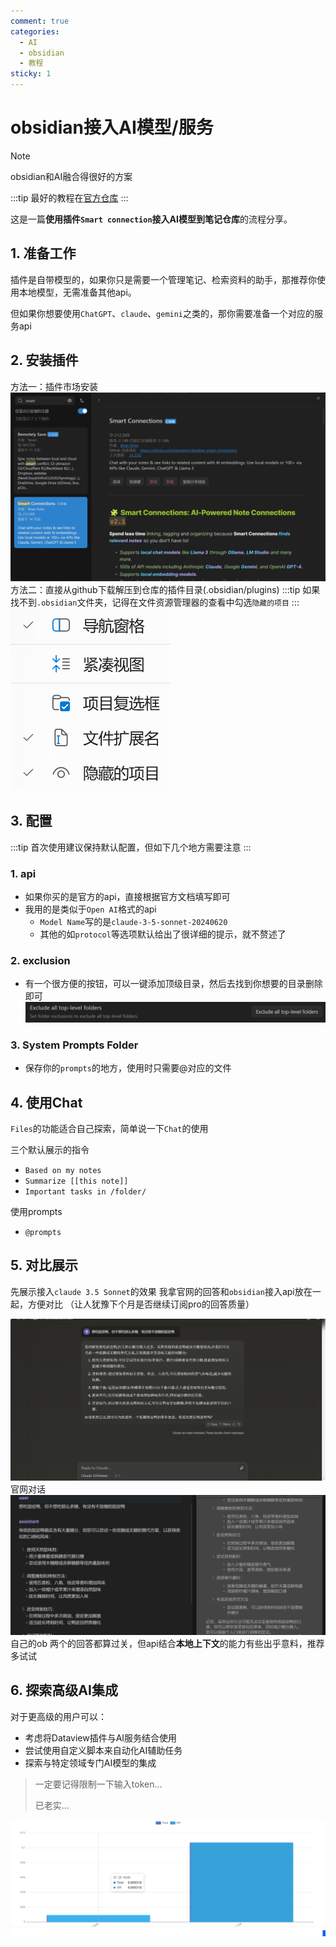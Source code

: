 ```yaml
---
comment: true
categories:
  - AI
  - obsidian
  - 教程
sticky: 1
---
```

# obsidian接入AI模型/服务
>[!note]
>obsidian和AI融合得很好的方案

:::tip
最好的教程在[官方仓库](https://github.com/brianpetro/obsidian-smart-connections)
:::

这是一篇**使用插件`Smart connection`接入AI模型到笔记仓库**的流程分享。

## 1. 准备工作
插件是自带模型的，如果你只是需要一个管理笔记、检索资料的助手，那推荐你使用本地模型，无需准备其他api。

但如果你想要使用`ChatGPT`、`claude`、`gemini`之类的，那你需要准备一个对应的服务api
## 2. 安装插件
方法一：插件市场安装
![](../public/Pasted%20image%2020240725204008.png)
方法二：直接从github下载解压到仓库的插件目录(.obsidian/plugins)
:::tip
如果找不到`.obsidian`文件夹，记得在文件资源管理器的查看中勾选`隐藏的项目`
:::
![](../public/Pasted%20image%2020240725211209.png)
## 3. 配置
:::tip
首次使用建议保持默认配置，但如下几个地方需要注意
:::
### 1. api
- 如果你买的是官方的api，直接根据官方文档填写即可
- 我用的是类似于`Open AI`格式的api
	- `Model Name`写的是`claude-3-5-sonnet-20240620`
	- 其他的如`protocol`等选项默认给出了很详细的提示，就不赘述了

### 2. exclusion
- 有一个很方便的按钮，可以一键添加顶级目录，然后去找到你想要的目录删除即可
![](../public/Pasted%20image%2020240725205114.png)

### 3. System Prompts Folder
- 保存你的`prompts`的地方，使用时只需要@对应的文件

## 4. 使用Chat
`Files`的功能适合自己探索，简单说一下`Chat`的使用

三个默认展示的指令
- `Based on my notes`
- `Summarize [[this note]]`
- `Important tasks in /folder/`

使用prompts

- `@prompts`

## 5. 对比展示
先展示接入`claude 3.5 Sonnet`的效果
我拿官网的回答和`obsidian`接入api放在一起，方便对比
（让人犹豫下个月是否继续订阅pro的回答质量）

![](../public/Pasted%20image%2020240725173131.png)
官网对话
![](../public/Pasted%20image%2020240725174719.png)
自己的ob
两个的回答都算过关，但api结合**本地上下文**的能力有些出乎意料，推荐多试试
## 6. 探索高级AI集成  
对于更高级的用户可以：
- 考虑将Dataview插件与AI服务结合使用
- 尝试使用自定义脚本来自动化AI辅助任务
- 探索与特定领域专门AI模型的集成

>一定要记得限制一下输入token...
>
>已老实...

![](../public/Pasted%20image%2020240725175120.png)